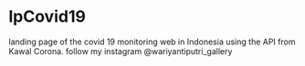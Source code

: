 # lpCovid19
landing page of the covid 19 monitoring web in Indonesia using the API from Kawal Corona. 
follow my instagram @wariyantiputri_gallery

